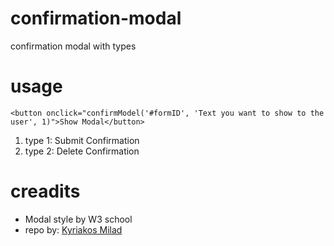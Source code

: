 # confirmation-modal
confirmation modal with types

# usage
```
<button onclick="confirmModel('#formID', 'Text you want to show to the user', 1)">Show Modal</button>
```

1. type 1: Submit Confirmation
2. type 2: Delete Confirmation

# creadits
- Modal style by W3 school
- repo by: [Kyriakos Milad](https://github.com/KyriakosMilad)
